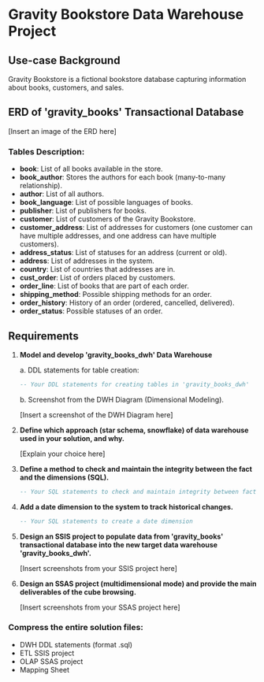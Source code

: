 # Gravity Bookstore Data Warehouse Project

## Use-case Background

Gravity Bookstore is a fictional bookstore database capturing information about books, customers, and sales.

## ERD of 'gravity_books' Transactional Database

[Insert an image of the ERD here]

### Tables Description:

- **book**: List of all books available in the store.
- **book_author**: Stores the authors for each book (many-to-many relationship).
- **author**: List of all authors.
- **book_language**: List of possible languages of books.
- **publisher**: List of publishers for books.
- **customer**: List of customers of the Gravity Bookstore.
- **customer_address**: List of addresses for customers (one customer can have multiple addresses, and one address can have multiple customers).
- **address_status**: List of statuses for an address (current or old).
- **address**: List of addresses in the system.
- **country**: List of countries that addresses are in.
- **cust_order**: List of orders placed by customers.
- **order_line**: List of books that are part of each order.
- **shipping_method**: Possible shipping methods for an order.
- **order_history**: History of an order (ordered, cancelled, delivered).
- **order_status**: Possible statuses of an order.

## Requirements

1. **Model and develop 'gravity_books_dwh' Data Warehouse**

    a. DDL statements for table creation:

    ```sql
    -- Your DDL statements for creating tables in 'gravity_books_dwh'
    ```

    b. Screenshot from the DWH Diagram (Dimensional Modeling).

    [Insert a screenshot of the DWH Diagram here]

2. **Define which approach (star schema, snowflake) of data warehouse used in your solution, and why.**

   [Explain your choice here]

3. **Define a method to check and maintain the integrity between the fact and the dimensions (SQL).**

    ```sql
    -- Your SQL statements to check and maintain integrity between fact and dimensions
    ```

4. **Add a date dimension to the system to track historical changes.**

    ```sql
    -- Your SQL statements to create a date dimension
    ```

5. **Design an SSIS project to populate data from 'gravity_books' transactional database into the new target data warehouse 'gravity_books_dwh'.**

    [Insert screenshots from your SSIS project here]

6. **Design an SSAS project (multidimensional mode) and provide the main deliverables of the cube browsing.**

    [Insert screenshots from your SSAS project here]

### Compress the entire solution files:

- DWH DDL statements (format .sql)
- ETL SSIS project
- OLAP SSAS project
- Mapping Sheet
